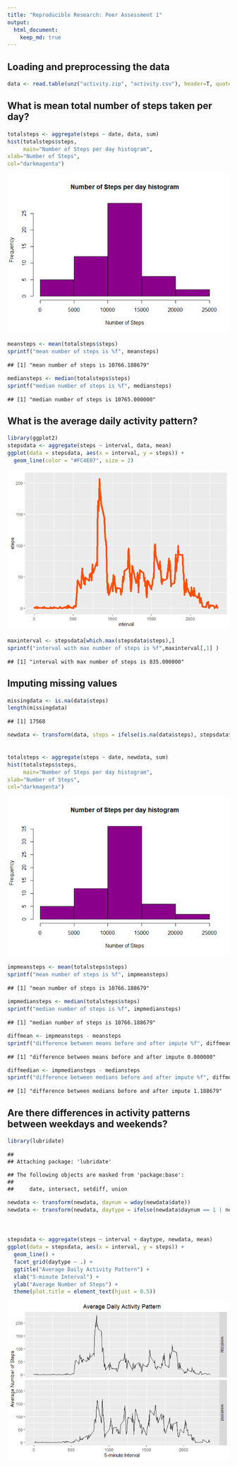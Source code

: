 ```yaml
---
title: "Reproducible Research: Peer Assessment 1"
output: 
  html_document:
    keep_md: true
---
```



## Loading and preprocessing the data


```r
data <- read.table(unz("activity.zip", "activity.csv"), header=T, quote="\"", sep=",")
```


## What is mean total number of steps taken per day?

```r
totalsteps <- aggregate(steps ~ date, data, sum)
hist(totalsteps$steps,
     main="Number of Steps per day histogram",
xlab="Number of Steps",
col="darkmagenta")
```

![](PA1_template_files/figure-html/unnamed-chunk-2-1.png)<!-- -->

```r
meansteps <- mean(totalsteps$steps)
sprintf("mean number of steps is %f", meansteps)
```

```
## [1] "mean number of steps is 10766.188679"
```

```r
mediansteps <- median(totalsteps$steps)
sprintf("median number of steps is %f", mediansteps)
```

```
## [1] "median number of steps is 10765.000000"
```

## What is the average daily activity pattern?

```r
library(ggplot2)
stepsdata <- aggregate(steps ~ interval, data, mean)
ggplot(data = stepsdata, aes(x = interval, y = steps)) + 
  geom_line(color = "#FC4E07", size = 2)
```

![](PA1_template_files/figure-html/unnamed-chunk-3-1.png)<!-- -->

```r
maxinterval <- stepsdata[which.max(stepsdata$steps),]
sprintf("interval with max number of steps is %f",maxinterval[,1] )
```

```
## [1] "interval with max number of steps is 835.000000"
```


## Imputing missing values

```r
missingdata <- is.na(data$steps)
length(missingdata)
```

```
## [1] 17568
```

```r
newdata <- transform(data, steps = ifelse(is.na(data$steps), stepsdata$steps[match(data$interval, stepsdata$interval)], data$steps))


totalsteps <- aggregate(steps ~ date, newdata, sum)
hist(totalsteps$steps,
     main="Number of Steps per day histogram",
xlab="Number of Steps",
col="darkmagenta")
```

![](PA1_template_files/figure-html/unnamed-chunk-4-1.png)<!-- -->

```r
impmeansteps <- mean(totalsteps$steps)
sprintf("mean number of steps is %f", impmeansteps)
```

```
## [1] "mean number of steps is 10766.188679"
```

```r
impmediansteps <- median(totalsteps$steps)
sprintf("median number of steps is %f", impmediansteps)
```

```
## [1] "median number of steps is 10766.188679"
```

```r
diffmean <- impmeansteps - meansteps
sprintf("difference between means before and after impute %f", diffmean)
```

```
## [1] "difference between means before and after impute 0.000000"
```

```r
diffmedian <- impmediansteps - mediansteps
sprintf("difference between medians before and after impute %f", diffmedian)
```

```
## [1] "difference between medians before and after impute 1.188679"
```

## Are there differences in activity patterns between weekdays and weekends?

```r
library(lubridate)
```

```
## 
## Attaching package: 'lubridate'
```

```
## The following objects are masked from 'package:base':
## 
##     date, intersect, setdiff, union
```

```r
newdata <- transform(newdata, daynum = wday(newdata$date))
newdata <- transform(newdata, daytype = ifelse(newdata$daynum == 1 | newdata$daynum == 7, 'weekend', 'weekday'))



stepsdata <- aggregate(steps ~ interval + daytype, newdata, mean)
ggplot(data = stepsdata, aes(x = interval, y = steps)) + 
  geom_line() +
  facet_grid(daytype ~ .) +
  ggtitle("Average Daily Activity Pattern") +
  xlab("5-minute Interval") +
  ylab("Average Number of Steps") +
  theme(plot.title = element_text(hjust = 0.5))
```

![](PA1_template_files/figure-html/unnamed-chunk-5-1.png)<!-- -->
